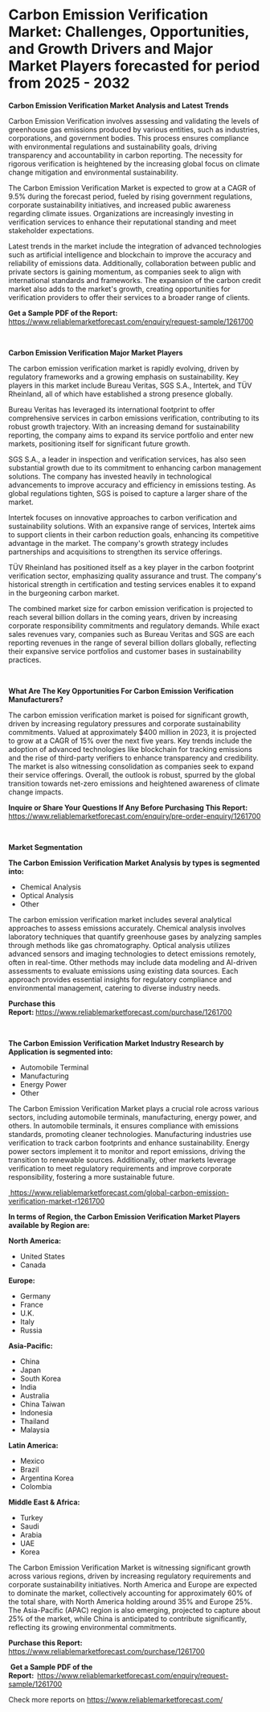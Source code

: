 <p><h1>Carbon Emission Verification Market: Challenges, Opportunities, and Growth Drivers and Major Market Players forecasted for period from 2025 - 2032</h1></p><p><strong>Carbon Emission Verification Market Analysis and Latest Trends</strong></p>
<p><p>Carbon Emission Verification involves assessing and validating the levels of greenhouse gas emissions produced by various entities, such as industries, corporations, and government bodies. This process ensures compliance with environmental regulations and sustainability goals, driving transparency and accountability in carbon reporting. The necessity for rigorous verification is heightened by the increasing global focus on climate change mitigation and environmental sustainability.</p><p>The Carbon Emission Verification Market is expected to grow at a CAGR of 9.5% during the forecast period, fueled by rising government regulations, corporate sustainability initiatives, and increased public awareness regarding climate issues. Organizations are increasingly investing in verification services to enhance their reputational standing and meet stakeholder expectations. </p><p>Latest trends in the market include the integration of advanced technologies such as artificial intelligence and blockchain to improve the accuracy and reliability of emissions data. Additionally, collaboration between public and private sectors is gaining momentum, as companies seek to align with international standards and frameworks. The expansion of the carbon credit market also adds to the market's growth, creating opportunities for verification providers to offer their services to a broader range of clients.</p></p>
<p><strong>Get a Sample PDF of the Report:&nbsp;</strong> <a href="https://www.reliablemarketforecast.com/enquiry/request-sample/1261700?utm_campaign=2325&utm_medium=2&utm_source=Github&utm_content=ia&utm_term=11032025&utm_id=carbon-emission-verification">https://www.reliablemarketforecast.com/enquiry/request-sample/1261700</a></p>
<p>&nbsp;</p>
<p><strong>Carbon Emission Verification Major Market Players</strong></p>
<p><p>The carbon emission verification market is rapidly evolving, driven by regulatory frameworks and a growing emphasis on sustainability. Key players in this market include Bureau Veritas, SGS S.A., Intertek, and TÜV Rheinland, all of which have established a strong presence globally.</p><p>Bureau Veritas has leveraged its international footprint to offer comprehensive services in carbon emissions verification, contributing to its robust growth trajectory. With an increasing demand for sustainability reporting, the company aims to expand its service portfolio and enter new markets, positioning itself for significant future growth.</p><p>SGS S.A., a leader in inspection and verification services, has also seen substantial growth due to its commitment to enhancing carbon management solutions. The company has invested heavily in technological advancements to improve accuracy and efficiency in emissions testing. As global regulations tighten, SGS is poised to capture a larger share of the market.</p><p>Intertek focuses on innovative approaches to carbon verification and sustainability solutions. With an expansive range of services, Intertek aims to support clients in their carbon reduction goals, enhancing its competitive advantage in the market. The company's growth strategy includes partnerships and acquisitions to strengthen its service offerings.</p><p>TÜV Rheinland has positioned itself as a key player in the carbon footprint verification sector, emphasizing quality assurance and trust. The company's historical strength in certification and testing services enables it to expand in the burgeoning carbon market.</p><p>The combined market size for carbon emission verification is projected to reach several billion dollars in the coming years, driven by increasing corporate responsibility commitments and regulatory demands. While exact sales revenues vary, companies such as Bureau Veritas and SGS are each reporting revenues in the range of several billion dollars globally, reflecting their expansive service portfolios and customer bases in sustainability practices.</p></p>
<p>&nbsp;</p>
<p><strong>What Are The Key Opportunities For Carbon Emission Verification Manufacturers?</strong></p>
<p><p>The carbon emission verification market is poised for significant growth, driven by increasing regulatory pressures and corporate sustainability commitments. Valued at approximately $400 million in 2023, it is projected to grow at a CAGR of 15% over the next five years. Key trends include the adoption of advanced technologies like blockchain for tracking emissions and the rise of third-party verifiers to enhance transparency and credibility. The market is also witnessing consolidation as companies seek to expand their service offerings. Overall, the outlook is robust, spurred by the global transition towards net-zero emissions and heightened awareness of climate change impacts.</p></p>
<p><strong>Inquire or Share Your Questions If Any Before Purchasing This Report:</strong> <a href="https://www.reliablemarketforecast.com/enquiry/pre-order-enquiry/1261700?utm_campaign=2325&utm_medium=2&utm_source=Github&utm_content=ia&utm_term=11032025&utm_id=carbon-emission-verification">https://www.reliablemarketforecast.com/enquiry/pre-order-enquiry/1261700</a></p>
<p>&nbsp;</p>
<p><strong>Market Segmentation</strong></p>
<p><strong>The Carbon Emission Verification Market Analysis by types is segmented into:</strong></p>
<p><ul><li>Chemical Analysis</li><li>Optical Analysis</li><li>Other</li></ul></p>
<p><p>The carbon emission verification market includes several analytical approaches to assess emissions accurately. Chemical analysis involves laboratory techniques that quantify greenhouse gases by analyzing samples through methods like gas chromatography. Optical analysis utilizes advanced sensors and imaging technologies to detect emissions remotely, often in real-time. Other methods may include data modeling and AI-driven assessments to evaluate emissions using existing data sources. Each approach provides essential insights for regulatory compliance and environmental management, catering to diverse industry needs.</p></p>
<p><strong>Purchase this Report:&nbsp;</strong><a href="https://www.reliablemarketforecast.com/purchase/1261700?utm_campaign=2325&utm_medium=2&utm_source=Github&utm_content=ia&utm_term=11032025&utm_id=carbon-emission-verification">https://www.reliablemarketforecast.com/purchase/1261700</a></p>
<p>&nbsp;</p>
<p><strong>The Carbon Emission Verification Market Industry Research by Application is segmented into:</strong></p>
<p><ul><li>Automobile Terminal</li><li>Manufacturing</li><li>Energy Power</li><li>Other</li></ul></p>
<p><p>The Carbon Emission Verification Market plays a crucial role across various sectors, including automobile terminals, manufacturing, energy power, and others. In automobile terminals, it ensures compliance with emissions standards, promoting cleaner technologies. Manufacturing industries use verification to track carbon footprints and enhance sustainability. Energy power sectors implement it to monitor and report emissions, driving the transition to renewable sources. Additionally, other markets leverage verification to meet regulatory requirements and improve corporate responsibility, fostering a more sustainable future.</p></p>
<p><a href="https://www.reliablemarketforecast.com/global-carbon-emission-verification-market-r1261700?utm_campaign=2325&utm_medium=2&utm_source=Github&utm_content=ia&utm_term=11032025&utm_id=carbon-emission-verification">&nbsp;https://www.reliablemarketforecast.com/global-carbon-emission-verification-market-r1261700</a></p>
<p><strong>In terms of Region, the Carbon Emission Verification Market Players available by Region are:</strong></p>
<p>
    <p> <strong> North America: </strong>
        <ul>
            <li>United States</li>
            <li>Canada</li>
        </ul>
        </p> 
    <p> <strong> Europe: </strong>
        <ul>
            <li>Germany</li>
            <li>France</li>
            <li>U.K.</li>
            <li>Italy</li>
            <li>Russia</li>
        </ul>
        </p> 
    <p> <strong> Asia-Pacific: </strong>
        <ul>
            <li>China</li>
            <li>Japan</li>
            <li>South Korea</li>
            <li>India</li>
            <li>Australia</li>
            <li>China Taiwan</li>
            <li>Indonesia</li>
            <li>Thailand</li>
            <li>Malaysia</li>
        </ul>
        </p> 
    <p> <strong> Latin America: </strong>
        <ul>
            <li>Mexico</li>
            <li>Brazil</li>
            <li>Argentina Korea</li>
            <li>Colombia</li>
        </ul>
        </p> 
    <p> <strong> Middle East & Africa: </strong>
        <ul>
            <li>Turkey</li>
            <li>Saudi</li>
            <li>Arabia</li>
            <li>UAE</li>
            <li>Korea</li>
        </ul>
    </p>
    </p>
<p><p>The Carbon Emission Verification Market is witnessing significant growth across various regions, driven by increasing regulatory requirements and corporate sustainability initiatives. North America and Europe are expected to dominate the market, collectively accounting for approximately 60% of the total share, with North America holding around 35% and Europe 25%. The Asia-Pacific (APAC) region is also emerging, projected to capture about 25% of the market, while China is anticipated to contribute significantly, reflecting its growing environmental commitments.</p></p>
<p><strong>Purchase this Report: </strong><a href="https://www.reliablemarketforecast.com/purchase/1261700?utm_campaign=2325&utm_medium=2&utm_source=Github&utm_content=ia&utm_term=11032025&utm_id=carbon-emission-verification">https://www.reliablemarketforecast.com/purchase/1261700</a></p>
<p>&nbsp;<strong>Get a Sample PDF of the Report:&nbsp;&nbsp;</strong><a href="https://www.reliablemarketforecast.com/enquiry/request-sample/1261700?utm_campaign=2325&utm_medium=2&utm_source=Github&utm_content=ia&utm_term=11032025&utm_id=carbon-emission-verification">https://www.reliablemarketforecast.com/enquiry/request-sample/1261700</a></p>
<p><strong></strong></p>
<p>Check more reports on <a href="https://www.reliablemarketforecast.com/?utm_campaign=2325&utm_medium=2&utm_source=Github&utm_content=ia&utm_term=11032025&utm_id=carbon-emission-verification">https://www.reliablemarketforecast.com/</a></p>